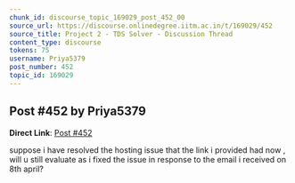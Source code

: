 ```yaml
---
chunk_id: discourse_topic_169029_post_452_00
source_url: https://discourse.onlinedegree.iitm.ac.in/t/169029/452
source_title: Project 2 - TDS Solver - Discussion Thread
content_type: discourse
tokens: 75
username: Priya5379
post_number: 452
topic_id: 169029
---
```


## Post #452 by Priya5379

**Direct Link**: [Post #452](https://discourse.onlinedegree.iitm.ac.in/t/169029/452)

suppose i have resolved the hosting issue that the link i provided had now , will u still evaluate as i fixed the issue in response to the email i received on 8th april?
